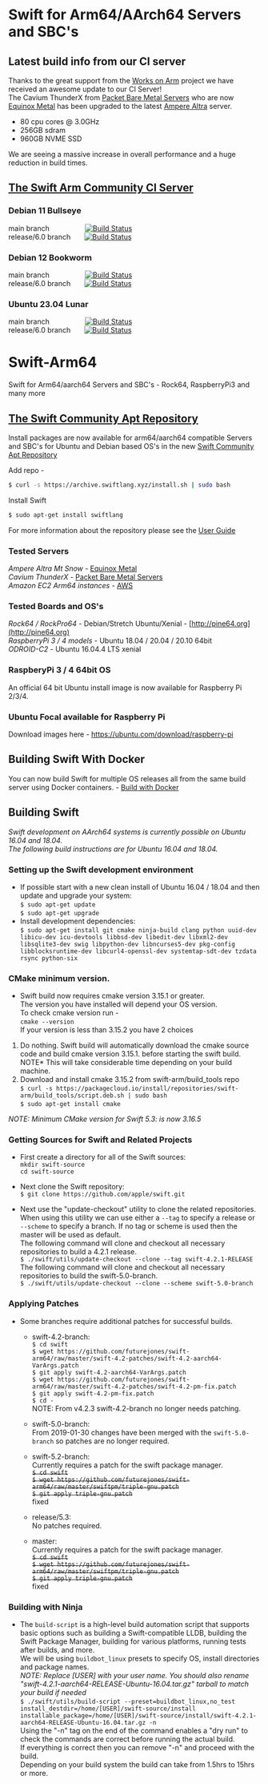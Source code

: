 # Swift for Arm64/AArch64 Servers and SBC's
## Latest build info from our CI server
Thanks to the great support from the [Works on Arm](https://www.worksonarm.com/) project we have received an awesome update to our CI Server!  
The Cavium ThunderX from [Packet Bare Metal Servers](https://www.packet.com/cloud/servers/c1-large-arm/)  who are now [Equinox Metal](https://metal.equinix.com/) has been upgraded to the latest [Ampere Altra](https://amperecomputing.com/altra/) server.  
* 80 cpu cores @ 3.0GHz
* 256GB sdram
* 960GB NVME SSD  

We are seeing a massive increase in overall performance and a huge reduction in build times.

## [The Swift Arm Community CI Server](https://ci.swiftlang.xyz)

### Debian 11 Bullseye  
main branch &nbsp;&nbsp;&nbsp;&nbsp;&nbsp;&nbsp;&nbsp;&nbsp;&nbsp;&nbsp;&nbsp;&nbsp;&nbsp;&nbsp;&nbsp;&nbsp; [![Build Status](https://ci.swiftlang.xyz/job/swift-main-debian-bullseye/badge/icon)](https://ci.swiftlang.xyz/job/swift-main-debian-bullseye/)   
release/6.0 branch &nbsp;&nbsp;&nbsp;&nbsp;&nbsp;&nbsp;[![Build Status](https://ci.swiftlang.xyz/job/swift-6.0-debian-bullseye/badge/icon)](https://ci.swiftlang.xyz/job/swift-6.0-debian-bullseye/)

### Debian 12 Bookworm 
main branch &nbsp;&nbsp;&nbsp;&nbsp;&nbsp;&nbsp;&nbsp;&nbsp;&nbsp;&nbsp;&nbsp;&nbsp;&nbsp;&nbsp;&nbsp;&nbsp; [![Build Status](https://ci.swiftlang.xyz/job/swift-main-debian-bookworm/badge/icon)](https://ci.swiftlang.xyz/job/swift-main-debian-bookworm/)   
release/6.0 branch &nbsp;&nbsp;&nbsp;&nbsp;&nbsp;&nbsp;[![Build Status](https://ci.swiftlang.xyz/job/swift-6.0-debian-bookworm/badge/icon)](https://ci.swiftlang.xyz/job/swift-6.0-debian-bookworm/)

### Ubuntu 23.04 Lunar  
main branch &nbsp;&nbsp;&nbsp;&nbsp;&nbsp;&nbsp;&nbsp;&nbsp;&nbsp;&nbsp;&nbsp;&nbsp;&nbsp;&nbsp;&nbsp;&nbsp; [![Build Status](https://ci.swiftlang.xyz/job/swift-main-ubuntu-lunar/badge/icon)](https://ci.swiftlang.xyz/job/swift-main-ubuntu-lunar/)  
release/6.0 branch &nbsp;&nbsp;&nbsp;&nbsp;&nbsp;&nbsp;[![Build Status](https://ci.swiftlang.xyz/job/swift-6.0-ubuntu-lunar/badge/icon)](https://ci.swiftlang.xyz/job/swift-6.0-ubuntu-lunar/)


# Swift-Arm64
Swift for Arm64/aarch64 Servers and SBC's - Rock64, RaspberryPi3 and many more

## [The Swift Community Apt Repository](https://swiftlang.xyz)
Install packages are now available for arm64/aarch64 compatible Servers and SBC's for Ubuntu and Debian based OS's in the
new [Swift Community Apt Repository](https://swiftlang.xyz)

Add repo -

```bash
$ curl -s https://archive.swiftlang.xyz/install.sh | sudo bash
``` 

Install Swift

```bash
$ sudo apt-get install swiftlang
```  
For more information about the repository please see the [User Guide](https://www.swiftlang.xyz/user-guide)

### Tested Servers
*Ampere Altra Mt Snow* - [Equinox Metal](https://metal.equinix.com/)  
*Cavium ThunderX* - [Packet Bare Metal Servers](https://www.packet.com/cloud/servers/c1-large-arm/)  
*Amazon EC2 Arm64 instances* - [AWS](https://aws.amazon.com/ec2/instance-types/a1/)
### Tested Boards and OS's

*Rock64 / RockPro64* - Debian/Stretch Ubuntu/Xenial - [http://pine64.org](http://pine64.org)  
*RaspberryPi 3 / 4 models* - Ubuntu 18.04 / 20.04 / 20.10 64bit  
*ODROID-C2* - Ubuntu 16.04.4 LTS xenial

### RaspberyPi 3 / 4 64bit OS

An official 64 bit Ubuntu install image is now available for Raspberry Pi 2/3/4.

### Ubuntu Focal available for Raspberry Pi  
Download images here - https://ubuntu.com/download/raspberry-pi  


## Building Swift With Docker
You can now build Swift for multiple OS releases all from the same build server using Docker containers. - [Build with Docker](https://github.com/futurejones/swift-arm64/blob/master/swift-ci-docker/README.md)

## Building Swift

*Swift development on AArch64 systems is currently possible on Ubuntu 16.04 and 18.04.*  
*The following build instructions are for Ubuntu 16.04 and 18.04.*

### Setting up the Swift development environment
* If possible start with a new clean install of Ubuntu 16.04 / 18.04 and then update and upgrade your system:  
```$ sudo apt-get update```  
```$ sudo apt-get upgrade```
* Install development dependencies:  
```$ sudo apt-get install git cmake ninja-build clang python uuid-dev libicu-dev icu-devtools libbsd-dev libedit-dev libxml2-dev libsqlite3-dev swig libpython-dev libncurses5-dev pkg-config libblocksruntime-dev libcurl4-openssl-dev systemtap-sdt-dev tzdata rsync python-six```  

### CMake minimum version.
* Swift build now requires cmake version 3.15.1 or greater.  
The version you have installed will depend your OS version.  
To check cmake version run -  
```cmake --version```  
If your version is less than 3.15.2 you have 2 choices  
1. Do nothing. Swift build will automatically download the cmake source code and build cmake version 3.15.1. before starting the swift build. NOTE* This will take considerable time depending on your build machine.  
2. Download and install cmake 3.15.2 from swift-arm/build_tools repo  
```$ curl -s https://packagecloud.io/install/repositories/swift-arm/build_tools/script.deb.sh | sudo bash```  
```$ sudo apt-get install cmake```  

*NOTE: Minimum CMake version for Swift 5.3: is now 3.16.5*

### Getting Sources for Swift and Related Projects
* First create a directory for all of the Swift sources:  
```mkdir swift-source```  
```cd swift-source```

* Next clone the Swift repository:  
```$ git clone https://github.com/apple/swift.git```

* Next use the "update-checkout" utility to clone the related repositories. When using this utility we can use either a `--tag` to specify a release or `--scheme` to specify a branch. If no tag or scheme is used then the master will be used as default.  
The following command will clone and checkout all necessary repositories to build a 4.2.1 release.  
```$ ./swift/utils/update-checkout --clone --tag swift-4.2.1-RELEASE```  
The following command will clone and checkout all necessary repositories to build the swift-5.0-branch.  
```$ ./swift/utils/update-checkout --clone --scheme swift-5.0-branch```

### Applying Patches
* Some branches require additional patches for successful builds.  
  * swift-4.2-branch:  
  ```$ cd swift```  
  ```$ wget https://github.com/futurejones/swift-arm64/raw/master/swift-4.2-patches/swift-4.2-aarch64-VarArgs.patch```  
  ```$ git apply swift-4.2-aarch64-VarArgs.patch```  
  ```$ wget https://github.com/futurejones/swift-arm64/raw/master/swift-4.2-patches/swift-4.2-pm-fix.patch```  
  ```$ git apply swift-4.2-pm-fix.patch```  
  ```$ cd -```  
  NOTE: From v4.2.3 swift-4.2-branch no longer needs patching.
  
  * swift-5.0-branch:  
  From 2019-01-30 changes have been merged with the `swift-5.0-branch` so patches are no longer required.

  * swift-5.2-branch:  
  Currently requires a patch for the swift package manager.  
  ~~```$ cd swift```~~  
  ~~```$ wget https://github.com/futurejones/swift-arm64/raw/master/swiftpm/triple-gnu.patch```~~  
  ~~```$ git apply triple-gnu.patch```~~  
  fixed  

  * release/5.3:  
  No patches required.  
  
  * master:  
  Currently requires a patch for the swift package manager.  
  ~~```$ cd swift```~~  
  ~~```$ wget https://github.com/futurejones/swift-arm64/raw/master/swiftpm/triple-gnu.patch```~~  
  ~~```$ git apply triple-gnu.patch```~~  
  fixed
  

### Building with Ninja
* The ```build-script``` is a high-level build automation script that supports basic options such as building a Swift-compatible LLDB, building the Swift Package Manager, building for various platforms, running tests after builds, and more.  
We will be using ```buildbot_linux``` presets to specify OS, install directories and package names.  
*NOTE: Replace [USER] with your user name. You should also rename "swift-4.2.1-aarch64-RELEASE-Ubuntu-16.04.tar.gz" tarball to match your build if needed*  
```$ ./swift/utils/build-script --preset=buildbot_linux,no_test install_destdir=/home/[USER]/swift-source/install installable_package=/home/[USER]/swift-source/install/swift-4.2.1-aarch64-RELEASE-Ubuntu-16.04.tar.gz -n```  
Using the "-n" tag on the end of the command enables a "dry run" to check the commands are correct before running the actual build.  
If everything is correct then you can remove "-n" and proceed with the build.  
Depending on your build system the build can take from 1.5hrs to 15hrs or more.  
